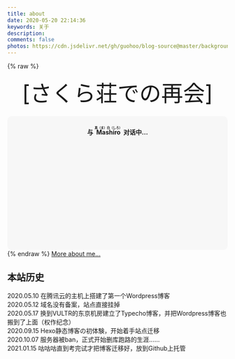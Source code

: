 ```yaml
---
title: about
date: 2020-05-20 22:14:36
keywords: 关于
description: 
comments: false
photos: https://cdn.jsdelivr.net/gh/guohoo/blog-source@master/background/page/link.jpg
---
```

{% raw %}
<!-- 因为vue和botui更新导致bug,现将对话移至js下的botui中配置 -->
<div class="entry-content">
  <div class="moe-mashiro" style="text-align:center; font-size: 50px; margin-bottom: 20px;">[さくら荘での再会]</div>
  <div id="hello-mashiro" class="popcontainer" style="min-height: 300px; padding: 2px 6px 4px; background-color: rgba(242, 242, 242, 0.5); border-radius: 10px;">
    <center>
    <p>
    </p>
    <h4>
    与&nbsp;<ruby>
    Mashiro&nbsp;<rp>
    （</rp>
    <rt>
    真（ま）白（しろ）</rt>
    <rp>
    ）</rp>
    </ruby>
    对话中...</h4>
    <p>
    </p>
    </center>
    <bot-ui></botui>
  </div>
</div>
<script src="/js/botui.js"></script>
<script>
bot_ui_ini()
</script>
{% endraw %}
<a href="https://mashiro.nl" target="_blank">More about me...</a>

<h2>本站历史</h2>
<p>
2020.05.10 在腾讯云的主机上搭建了第一个Wordpress博客<br>
2020.05.12 域名没有备案，站点直接挂掉<br>
2020.05.17 换到VULTR的东京机房建立了Typecho博客，并把Wordpress博客也搬到了上面（权作纪念）<br>
2020.09.15 Hexo静态博客の初体験，开始着手站点迁移<br>
2020.10.07 服务器被ban，正式开始删库跑路的生涯......<br>
2021.01.15 咕咕咕直到考完试才把博客迁移好，放到Github上托管
</p>